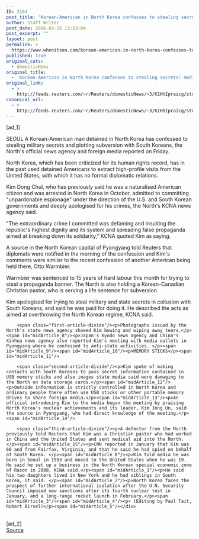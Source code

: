 ```yaml
---
ID: 2164
post_title: 'Korean-American in North Korea confesses to stealing secrets: media'
author: Staff Writer
post_date: 2016-03-25 13:53:04
post_excerpt: ""
layout: post
permalink: >
  https://www.whenitson.com/korean-american-in-north-korea-confesses-to-stealing-secrets-media/
published: true
original_cats:
  - domesticNews
original_title:
  - 'Korean-American in North Korea confesses to stealing secrets: media'
original_link:
  - >
    http://feeds.reuters.com/~r/Reuters/domesticNews/~3/K1HhIpraicg/story01.htm
canonical_url:
  - >
    http://feeds.reuters.com/~r/Reuters/domesticNews/~3/K1HhIpraicg/story01.htm
---
```

 [ad_1]
<br><div id="articleText">
<span id="midArticle_start"/>

<span id="midArticle_0"/><span class="focusParagraph" readability="5"><p><span class="articleLocation">SEOUL</span> A Korean-American man detained in North Korea has confessed to stealing military secrets and plotting subversion with South Koreans, the North's official news agency and foreign media reported on Friday.</p></span><span id="midArticle_1"/><p>North Korea, which has been criticized for its human rights record, has in the past used detained Americans to extract high-profile visits from the United States, with which it has no formal diplomatic relations.</p><span id="midArticle_2"/><p>Kim Dong Chul, who has previously said he was a naturalised American citizen and was arrested in North Korea in October, admitted to committing "unpardonable espionage" under the direction of the U.S. and South Korean governments and deeply apologised for his crimes, the North's KCNA news agency said.</p><span id="midArticle_3"/><p>"The extraordinary crime I committed was defaming and insulting the republic's highest dignity and its system and spreading false propaganda aimed at breaking down its solidarity," KCNA quoted Kim as saying.    </p><span id="midArticle_4"/><p>A source in the North Korean capital of Pyongyang told Reuters that diplomats were notified in the morning of the confession and Kim's comments were similar to the recent confession of another American being held there, Otto Warmbier.</p><span id="midArticle_5"/><p>Warmbier was sentenced to 15 years of hard labour this month for trying to steal a propaganda banner. The North is also holding a Korean-Canadian Christian pastor, who is serving a life sentence for subversion. </p><span id="midArticle_6"/><p>Kim apologised for trying to steal military and state secrets in collusion with South Koreans, and said he was paid for doing it. He described the acts as aimed at overthrowing the North Korean regime, KCNA said. </p><span id="midArticle_7"/>
        
        <span class="first-article-divide"/><p>Photographs issued by the North's state news agency showed Kim bowing and wiping away tears.</p><span id="midArticle_8"/><p>Japan's Kyodo news agency and China's Xinhua news agency also reported Kim's meeting with media outlets in Pyongyang where he confessed to anti-state activities. </p><span id="midArticle_9"/><span id="midArticle_10"/><p>MEMORY STICKS</p><span id="midArticle_11"/>
        
        <span class="second-article-divide"/><p>Kim spoke of making contacts with South Koreans to pass secret information contained in USB memory sticks and also images state media said were damaging to the North on data storage cards.</p><span id="midArticle_12"/><p>Outside information is strictly controlled in North Korea and ordinary people there often use USB sticks or other portable memory drives to share foreign media.</p><span id="midArticle_13"/><p>An official introducing Kim to the media began the meeting by praising North Korea's nuclear achievements and its leader, Kim Jong Un, said the source in Pyongyang, who had direct knowledge of the meeting.</p><span id="midArticle_14"/>
        
        <span class="third-article-divide"/><p>A defector from the North previously told Reuters that Kim was a Christian pastor who had worked in China and the United States and sent medical aid into the North.</p><span id="midArticle_15"/><p>CNN reported in January that Kim was 60 and from Fairfax, Virginia, and that he said he had spied on behalf of South Korea. </p><span id="midArticle_0"/><p>Kim told media he was born in Seoul in 1953 and moved to the United States when he was 19. He said he set up a business in the North Korean special economic zone of Rason in 2008, KCNA said.</p><span id="midArticle_1"/><p>He said his two daughters lived in New York and he had siblings in South Korea, it said. </p><span id="midArticle_2"/><p>North Korea faces the prospect of further international isolation after the U.N. Security Council imposed new sanctions after its fourth nuclear test in January, and a long-range rocket launch in February.</p><span id="midArticle_3"/><span id="midArticle_4"/><p> (Editing by Paul Tait, Robert Birsel)</p><span id="midArticle_5"/></div>
<br>[ad_2]
<br><a href="http://feeds.reuters.com/~r/Reuters/domesticNews/~3/K1HhIpraicg/story01.htm">Source </a>